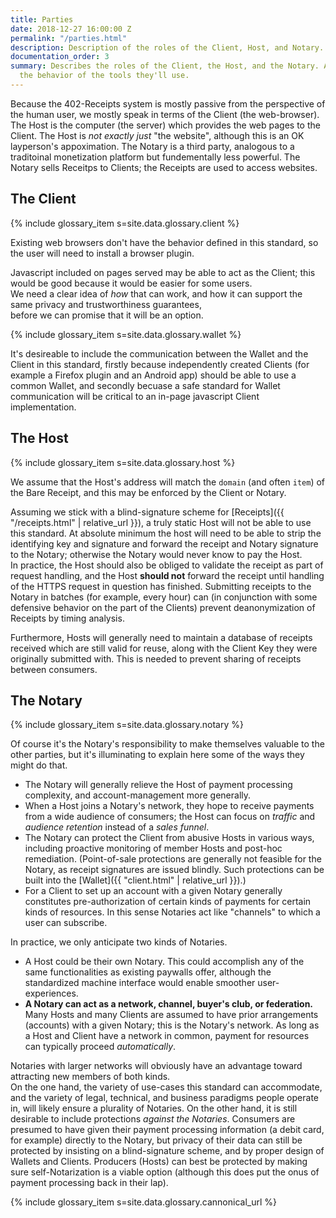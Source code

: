 ```yaml
---
title: Parties
date: 2018-12-27 16:00:00 Z
permalink: "/parties.html"
description: Description of the roles of the Client, Host, and Notary.
documentation_order: 3
summary: Describes the roles of the Client, the Host, and the Notary. Also outlines
  the behavior of the tools they'll use.
---
```


Because the 402-Receipts system is mostly passive from the perspective of the human user, we mostly speak in terms of the Client (the web-browser).  
The Host is the computer (the server) which provides the web pages to the Client. The Host is _not exactly just_ "the website", although this is an OK layperson's appoximation.
The Notary is a third party, analogous to a traditoinal monetization platform but fundementally less powerful. The Notary sells Receitps to Clients; the Receipts are used to access websites.

## The Client
{% include glossary_item s=site.data.glossary.client %}

Existing web browsers don't have the behavior defined in this standard, so the user will need to install a browser plugin.

Javascript included on pages served may be able to act as the Client; this would be good because it would be easier for some users.  
We need a clear idea of _how_ that can work, and how it can support the same privacy and trustworthiness guarantees,  
before we can promise that it will be an option.

{% include glossary_item s=site.data.glossary.wallet %} 

It's desireable to include the communication between the Wallet and the Client in this standard,
firstly because independently created Clients (for example a Firefox plugin and an Android app) should be able to use a common Wallet,
and secondly becuase a safe standard for Wallet communication will be critical to an in-page javascript Client implementation. 

## The Host
{% include glossary_item s=site.data.glossary.host %}

We assume that the Host's address will match the `domain` (and often `item`) of the Bare Receipt, and this may be enforced by the Client or Notary.

Assuming we stick with a blind-signature scheme for [Receipts]({{ "/receipts.html" | relative_url }}), a truly static Host will not be able to use this standard.
At absolute minimum the host will need to be able to strip the identifying key and signature and forward the receipt and Notary signature to the Notary;
otherwise the Notary would never know to pay the Host.  
In practice, the Host should also be obliged to validate the receipt as part of request handling, and the Host **should not** forward the receipt until handling of the HTTPS request in question has finished. Submitting receipts to the Notary in batches (for example, every hour) can (in conjunction with some defensive behavior on the part of the Clients) prevent deanonymization of Receipts by timing analysis. 

Furthermore, Hosts will generally need to maintain a database of receipts received which are still valid for reuse, along with the Client Key they were originally submitted with.
This is needed to prevent sharing of receipts between consumers.

## The Notary
{% include glossary_item s=site.data.glossary.notary %}

Of course it's the Notary's responsibility to make themselves valuable to the other parties,
but it's illuminating to explain here some of the ways they might do that.

- The Notary will generally relieve the Host of payment processing complexity, and account-management more generally.
- When a Host joins a Notary's network, they hope to receive payments from a wide audience of consumers; the Host can focus on _traffic_ and _audience retention_ instead of a _sales funnel_. 
- The Notary can protect the Client from abusive Hosts in various ways, including proactive monitoring of member Hosts and post-hoc remediation. (Point-of-sale protections are generally not feasible for the Notary, as receipt signatures are issued blindly. Such protections can be built into the [Wallet]({{ "client.html" | relative_url }}).)
- For a Client to set up an account with a given Notary generally constitutes pre-authorization of certain kinds of payments for certain kinds of resources. In this sense Notaries act like "channels" to which a user can subscribe.

In practice, we only anticipate two kinds of Notaries.

- A Host could be their own Notary. This could accomplish any of the same functionalities as existing paywalls offer, although the standardized machine interface would enable smoother user-experiences. 
- **A Notary can act as a network, channel, buyer's club, or federation.** Many Hosts and many Clients are assumed to have prior arrangements (accounts) with a given Notary; this is the Notary's network. As long as a Host and Client have a network in common, payment for resources can typically proceed _automatically_.

Notaries with larger networks will obviously have an advantage toward attracting new members of both kinds.  
On the one hand, the variety of use-cases this standard can accommodate, and the variety of legal, technical, and business paradigms people operate in, will likely ensure a plurality of Notaries. On the other hand, it is still desirable to include protections _against the Notaries_. Consumers are presumed to have given their payment processing information (a debit card, for example) directly to the Notary, but privacy of their data can still be protected by insisting on a blind-signature scheme, and by proper design of Wallets and Clients. Producers (Hosts) can best be protected by making sure self-Notarization is a viable option (although this does put the onus of payment processing back in their lap).

{% include glossary_item s=site.data.glossary.cannonical_url %}


